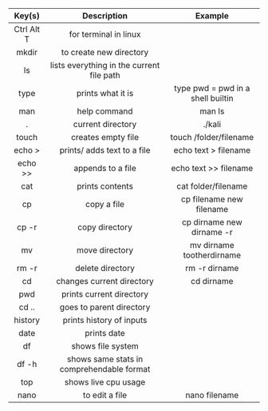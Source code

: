 | Key(s) | Description | Example |
|:---------: |:----------------------------: |:--------: |
|Ctrl Alt T |for terminal in linux |  |
| mkdir | to create new directory |  |
| ls | lists everything in the current file path |  |
| type | prints what it is | type pwd = pwd in a shell builtin |
| man | help command | man ls |
| . | current directory | ./kali |
| touch | creates empty file | touch /folder/filename |
| echo  > | prints/ adds text to a file | echo text > filename |
| echo >> | appends to a file  | echo text >> filename |
| cat | prints contents | cat folder/filename |
| cp | copy a file | cp filename new filename |
| cp -r | copy directory | cp dirname new dirname -r |
| mv | move directory | mv dirname tootherdirname |
| rm -r | delete directory | rm -r dirname |
| cd | changes current directory | cd dirname |
| pwd | prints current directory |  |
| cd .. | goes to parent directory |  |
| history | prints history of inputs |  |
| date | prints date |  |
| df | shows file system |  |
| df -h | shows same stats in comprehendable format |  |
| top | shows live cpu usage |  |
| nano | to edit a file | nano filename |